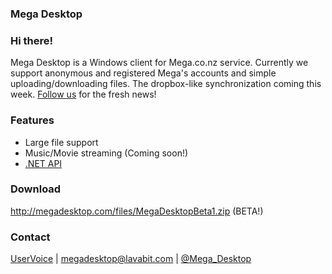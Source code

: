 ### Mega Desktop

### Hi there!
Mega Desktop is a Windows client for Mega.co.nz service. 
Currently we support anonymous and registered Mega's accounts and simple uploading/downloading files.
The dropbox-like synchronization coming this week. [Follow us](https://twitter.com/Mega_Desktop) for the fresh news!

### Features
- Large file support
- Music/Movie streaming (Coming soon!)
- [.NET API](https://github.com/sybil-sink/mega-sdk)

### Download
http://megadesktop.com/files/MegaDesktopBeta1.zip (BETA!)

### Contact
[UserVoice](http://megadesktop.uservoice.com/forums/191321-general) | megadesktop@lavabit.com | [@Mega_Desktop](https://twitter.com/Mega_Desktop)
